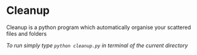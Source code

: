 # Cleanup
Cleanup is a python program which automatically organise your scattered files and folders

*To run simply type `python cleanup.py` in terminal of the current directory*
